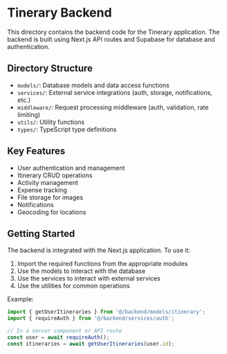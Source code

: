 # Tinerary Backend

This directory contains the backend code for the Tinerary application. The backend is built using Next.js API routes and Supabase for database and authentication.

## Directory Structure

- `models/`: Database models and data access functions
- `services/`: External service integrations (auth, storage, notifications, etc.)
- `middleware/`: Request processing middleware (auth, validation, rate limiting)
- `utils/`: Utility functions
- `types/`: TypeScript type definitions

## Key Features

- User authentication and management
- Itinerary CRUD operations
- Activity management
- Expense tracking
- File storage for images
- Notifications
- Geocoding for locations

## Getting Started

The backend is integrated with the Next.js application. To use it:

1. Import the required functions from the appropriate modules
2. Use the models to interact with the database
3. Use the services to interact with external services
4. Use the utilities for common operations

Example:

```typescript
import { getUserItineraries } from '@/backend/models/itinerary';
import { requireAuth } from '@/backend/services/auth';

// In a server component or API route
const user = await requireAuth();
const itineraries = await getUserItineraries(user.id);


